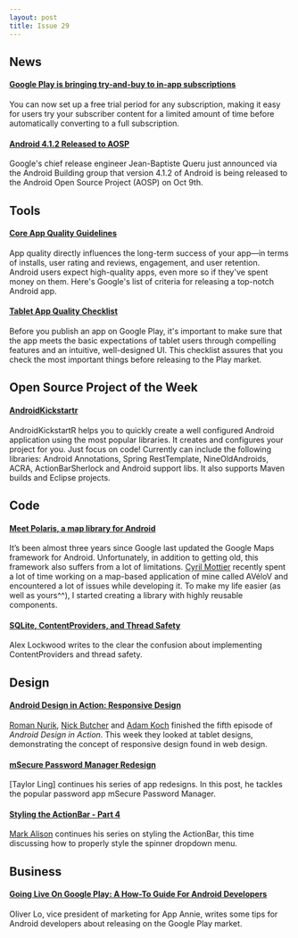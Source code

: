 ```yaml
---
layout: post
title: Issue 29
---
```

## News

#### [Google Play is bringing try-and-buy to in-app subscriptions](https://plus.google.com/+AndroidDevelopers/posts/67m1R7CsN18)
You can now set up a free trial period for any subscription, making it easy for users try your subscriber content for a limited amount of time before automatically converting to a full subscription.

#### [Android 4.1.2 Released to AOSP](http://www.androidpolice.com/2012/10/09/google-announces-the-android-4-1-2-update-being-released-to-aosp-today/)
Google's chief release engineer Jean-Baptiste Queru just announced via the Android Building group that version 4.1.2 of Android is being released to the Android Open Source Project (AOSP) on Oct 9th.

## Tools

#### [Core App Quality Guidelines](http://developer.android.com/distribute/googleplay/quality/core.html)
App quality directly influences the long-term success of your app—in terms of installs, user rating and reviews, engagement, and user retention. Android users expect high-quality apps, even more so if they've spent money on them. Here's Google's list of criteria for releasing a top-notch Android app.

#### [Tablet App Quality Checklist](http://developer.android.com/distribute/googleplay/quality/tablet.html)
Before you publish an app on Google Play, it's important to make sure that the app meets the basic expectations of tablet users through compelling features and an intuitive, well-designed UI. This checklist assures that you check the most important things before releasing to the Play market.

## Open Source Project of the Week

#### [AndroidKickstartr](http://androidkickstartr.com/)
AndroidKickstartR helps you to quickly create a well configured Android application using the most popular libraries. It creates and configures your project for you. Just focus on code! Currently can include the following libraries: Android Annotations, Spring RestTemplate, NineOldAndroids, ACRA, ActionBarSherlock and Android support libs. It also supports Maven builds and Eclipse projects.

## Code

#### [Meet Polaris, a map library for Android](http://android.cyrilmottier.com/)
It’s been almost three years since Google last updated the Google Maps framework for Android. Unfortunately, in addition to getting old, this framework also suffers from a lot of limitations. [Cyril Mottier](https://plus.google.com/118417777153109946393) recently spent a lot of time working on a map-based application of mine called AVéloV and encountered a lot of issues while developing it. To make my life easier (as well as yours^^), I started creating a library with highly reusable components.

#### [SQLite, ContentProviders, and Thread Safety](http://www.androiddesignpatterns.com/2012/10/sqlite-contentprovider-thread-safety.html)
Alex Lockwood writes to the clear the confusion about implementing ContentProviders and thread safety.

## Design

#### [Android Design in Action: Responsive Design](https://plus.google.com/113735310430199015092/posts/BqTiCjaEquR)
[Roman Nurik](https://plus.google.com/113735310430199015092), [Nick Butcher](https://plus.google.com/118292708268361843293) and [Adam Koch](https://plus.google.com/103125970510649691204) finished the fifth episode of *Android Design in Action*. This week they looked at tablet designs, demonstrating the concept of responsive design found in web design. 

#### [mSecure Password Manager Redesign](http://androiduiux.com/2012/10/14/password-manager-redesigned/)
[Taylor Ling] continues his series of app redesigns. In this post, he tackles the popular password app mSecure Password Manager.

#### [Styling the ActionBar - Part 4](http://blog.stylingandroid.com/archives/1285)
[Mark Alison](https://plus.google.com/101161883485148457960) continues his series on styling the ActionBar, this time discussing how to properly style the spinner dropdown menu.

## Business

#### [Going Live On Google Play: A How-To Guide For Android Developers](http://techcrunch.com/2012/10/14/going-live-on-google-play-a-how-to-guide-for-android-developers/)
Oliver Lo, vice president of marketing for App Annie, writes some tips for Android developers about releasing on the Google Play market.

